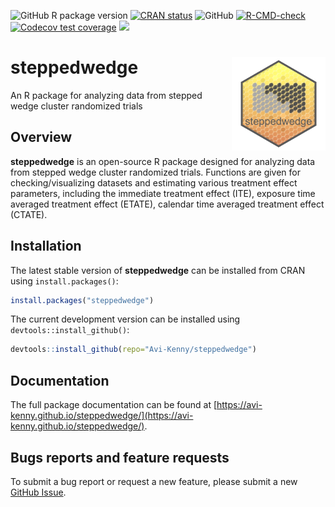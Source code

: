 <!-- badges: start -->
  ![GitHub R package version](https://img.shields.io/github/r-package/v/Avi-Kenny/steppedwedge)
  [![CRAN status](https://www.r-pkg.org/badges/version/steppedwedge)](https://CRAN.R-project.org/package=steppedwedge)
  ![GitHub](https://img.shields.io/github/license/Avi-Kenny/steppedwedge)
  [![R-CMD-check](https://github.com/Avi-Kenny/steppedwedge/actions/workflows/R-CMD-check.yml/badge.svg)](https://github.com/Avi-Kenny/steppedwedge/actions/workflows/R-CMD-check.yml)
  [![Codecov test coverage](https://codecov.io/gh/Avi-Kenny/steppedwedge/branch/master/graph/badge.svg)](https://app.codecov.io/gh/Avi-Kenny/steppedwedge?branch=master)
  [![](https://cranlogs.r-pkg.org/badges/steppedwedge)](https://CRAN.R-project.org/package=steppedwedge)
<!-- badges: end -->


# steppedwedge <img src='man/figures/logo.png' align="right" height="150" />

An R package for analyzing data from stepped wedge cluster randomized trials

## Overview

**steppedwedge** is an open-source R package designed for analyzing data from stepped wedge cluster randomized trials. Functions are given for checking/visualizing datasets and estimating various treatment effect parameters, including the immediate treatment effect (ITE), exposure time averaged treatment effect (ETATE), calendar time averaged treatment effect (CTATE).

## Installation

The latest stable version of **steppedwedge** can be installed from CRAN using `install.packages()`:

```R
install.packages("steppedwedge")
```

The current development version can be installed using `devtools::install_github()`:

```R
devtools::install_github(repo="Avi-Kenny/steppedwedge")
```

## Documentation

The full package documentation can be found at [https://avi-kenny.github.io/steppedwedge/](https://avi-kenny.github.io/steppedwedge/).

## Bugs reports and feature requests

To submit a bug report or request a new feature, please submit a new [GitHub Issue](https://github.com/Avi-Kenny/steppedwedge/issues).

